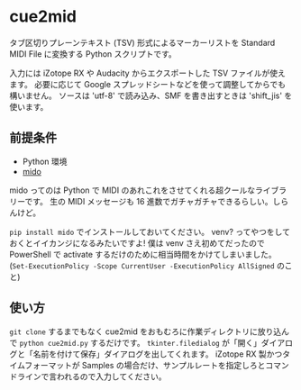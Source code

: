 # cue2mid
タブ区切りプレーンテキスト (TSV) 形式によるマーカーリストを Standard MIDI File に変換する Python スクリプトです。

入力には iZotope RX や Audacity からエクスポートした TSV ファイルが使えます。
必要に応じて Google スプレッドシートなどを使って調整してからでも構いません。
ソースは 'utf-8' で読み込み、SMF を書き出すときは 'shift_jis' を使います。

## 前提条件
- Python 環境
- [mido](https://mido.readthedocs.io/en/stable/)

mido ってのは Python で MIDI のあれこれをさせてくれる超クールなライブラリーです。
生の MIDI メッセージも 16 進数でガチャガチャできるらしい。しらんけど。

`pip install mido` でインストールしておいてください。
venv? ってやつをしておくとイイカンジになるみたいですよ!
僕は venv さえ初めてだったので PowerShell で activate するだけのために相当時間をかけてしまいました。
(`Set-ExecutionPolicy -Scope CurrentUser -ExecutionPolicy AllSigned` のこと)

## 使い方
`git clone` するまでもなく cue2mid をおもむろに作業ディレクトリに放り込んで `python cue2mid.py` するだけです。
`tkinter.filedialog` が「開く」ダイアログと「名前を付けて保存」ダイアログを出してくれます。
iZotope RX 製かつタイムフォーマットが Samples の場合だけ、サンプルレートを指定しろとコマンドラインで言われるので入力してください。
